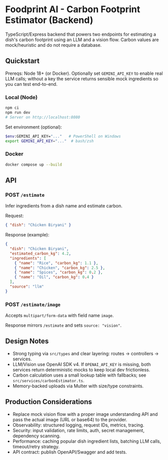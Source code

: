 # Foodprint AI - Carbon Footprint Estimator (Backend)

TypeScript/Express backend that powers two endpoints for estimating a dish's carbon footprint using an LLM and a vision flow. Carbon values are mock/heuristic and do not require a database.

## Quickstart

Prereqs: Node 18+ (or Docker). Optionally set `GEMINI_API_KEY` to enable real LLM calls; without a key the service returns sensible mock ingredients so you can test end-to-end.

### Local (Node)
```bash
npm ci
npm run dev
# Server on http://localhost:8080
```

Set environment (optional):
```bash
$env:GEMINI_API_KEY="..."   # PowerShell on Windows
export GEMINI_API_KEY="..."  # bash/zsh
```

### Docker
```bash
docker compose up --build
```

## API

### POST `/estimate`
Infer ingredients from a dish name and estimate carbon.

Request:
```json
{ "dish": "Chicken Biryani" }
```

Response (example):
```json
{
  "dish": "Chicken Biryani",
  "estimated_carbon_kg": 4.2,
  "ingredients": [
    { "name": "Rice", "carbon_kg": 1.1 },
    { "name": "Chicken", "carbon_kg": 2.5 },
    { "name": "Spices", "carbon_kg": 0.2 },
    { "name": "Oil", "carbon_kg": 0.4 }
  ],
  "source": "llm"
}
```

### POST `/estimate/image`
Accepts `multipart/form-data` with field name `image`.

Response mirrors `/estimate` and sets `source: "vision"`.

## Design Notes

- Strong typing via `src/types` and clear layering: routes → controllers → services.
- LLM/Vision use OpenAI SDK v4. If `OPENAI_API_KEY` is missing, both services return deterministic mocks to keep local dev frictionless.
- Carbon calculation uses a small lookup table with fallbacks; see `src/services/carbonEstimator.ts`.
- Memory-backed uploads via Multer with size/type constraints.

## Production Considerations

- Replace mock vision flow with a proper image understanding API and pass the actual image (URL or base64) to the provider.
- Observability: structured logging, request IDs, metrics, tracing.
- Security: input validation, rate limits, auth, secret management, dependency scanning.
- Performance: caching popular dish ingredient lists, batching LLM calls, timeout/retry strategy.
- API contract: publish OpenAPI/Swagger and add tests.
